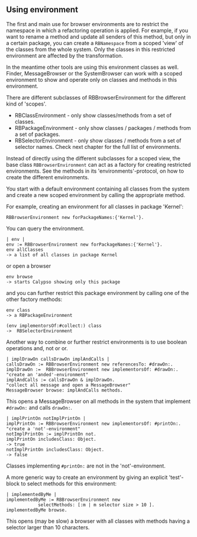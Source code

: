 ## Using environment

The first and main use for browser environments are to restrict the namespace in which a refactoring operation is applied. 
For example, if you want to rename a method and update all senders of this method, but only in a certain package, you can create a `RBNamespace` from a scoped 'view' of the classes from the whole system. Only the classes in this restricted environment are affected by the transformation.

In the meantime other tools are using this environment classes as well. Finder, MessageBrowser or the SystemBrowser can work with a scoped environment to show and operate only on classes and methods in this environment.

There are different subclasses of RBBrowserEnvironment for the different kind of 'scopes'. 

- RBClassEnvironment - only show classes/methods from a set of classes.
- RBPackageEnvironment - only show classes / packages / methods from a set of packages.
- RBSelectorEnvironment - only show classes / methods from a set of selector names.
Check next chapter for the full list of environments.

Instead of directly using the different subclasses for a scoped view, the base class `RBBrowserEnvironment` can act as a factory for creating restricted environments. See the methods in its 'environments'-protocol, on how to create the different environments.

You start with a default environment containing all classes from the system and create a new scoped environment by calling the appropriate method.

For example, creating an environment for all classes in package 'Kernel':

```st
RBBrowserEnvironment new forPackageNames:{'Kernel'}.
```

You can query the environment.

```st
| env |
env := RBBrowserEnvironment new forPackageNames:{'Kernel'}.
env allClasses 
-> a list of all classes in package Kernel
```

or open a browser

```st
env browse 
-> starts Calypso showing only this package
```

and you can further restrict this package environment by calling one of the other factory methods:

```st
env class 
-> a RBPackageEnvironment
```

```st
(env implementorsOf:#collect:) class
->  RBSelectorEnvironment
```

Another way to combine or further restrict environments is to use boolean operations and, not or or.

```st
| implDrawOn callsDrawOn implAndCalls |
callsDrawOn := RBBrowserEnvironment new referencesTo: #drawOn:.
implDrawOn :=  RBBrowserEnvironment new implementorsOf: #drawOn:.
"create an 'anded'-environment"
implAndCalls := callsDrawOn & implDrawOn.
"collect all message and open a MessageBrowser"
MessageBrowser browse: implAndCalls methods.
```

This opens a MessageBrowser on all methods in the system that implement `#drawOn:` and calls `drawOn:`.

```st
| implPrintOn notImplPrintOn |
implPrintOn := RBBrowserEnvironment new implementorsOf: #printOn:.
"create a 'not'-environment"
notImplPrintOn := implPrintOn not.
implPrintOn includesClass: Object. 
-> true
notImplPrintOn includesClass: Object. 
-> false
```

Classes implementing `#printOn:` are not in the 'not'-environment.

A more generic way to create an environment by giving an explicit 'test'-block to select methods for this environment:

```st
| implementedByMe |
implementedByMe := RBBrowserEnvironment new 
			selectMethods: [:m | m selector size > 10 ].
implementedByMe browse.
```

This opens (may be slow) a browser with all classes with methods having a selector larger than 10 characters.
